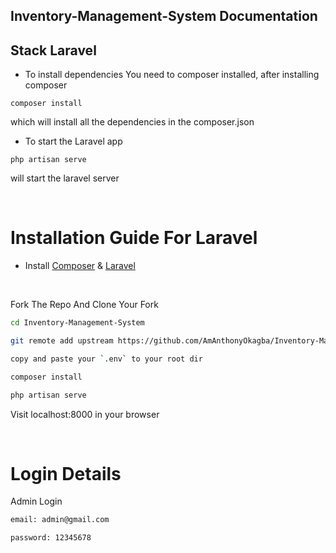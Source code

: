 ## Inventory-Management-System Documentation
## Stack Laravel

 - To install dependencies
 You need to composer installed, after installing composer

```
composer install

```
which will install all the dependencies in the composer.json

- To start the Laravel app
```
php artisan serve

```
will start the laravel server



<br>

# Installation Guide For Laravel

- Install [Composer](https://getcomposer.org) &  [Laravel](https://laravel.com)
 <br>



Fork The Repo And Clone Your Fork

```bash
cd Inventory-Management-System
```
```bash
git remote add upstream https://github.com/AmAnthonyOkagba/Inventory-Management-System.git
```

```bash
copy and paste your `.env` to your root dir
```

```bash
composer install
```

```bash
php artisan serve
```


Visit localhost:8000 in your browser

<br>

# Login Details

Admin Login

```bash
email: admin@gmail.com
```

```bash
password: 12345678
```